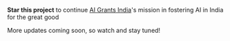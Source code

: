 
**Star this project** 
to continue [AI Grants India](https://x.com/@aigrantsindia)'s mission in fostering AI in India for the great good

More updates coming soon, so watch and stay tuned!






